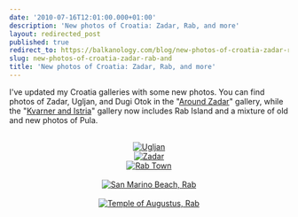 ```yaml
---
date: '2010-07-16T12:01:00.000+01:00'
description: 'New photos of Croatia: Zadar, Rab, and more'
layout: redirected_post
published: true
redirect_to: https://balkanology.com/blog/new-photos-of-croatia-zadar-rab-and/
slug: new-photos-of-croatia-zadar-rab-and
title: 'New photos of Croatia: Zadar, Rab, and more'
---
```


I've updated my Croatia galleries with some new photos. You can find photos of Zadar, Ugljan, and Dugi Otok in the "<a href="http://www.pbase.com/alangrant/croatia_9">Around Zadar</a>" gallery, while the "<a href="http://www.pbase.com/alangrant/croatia_10">Kvarner and Istria</a>" gallery now includes Rab Island and a mixture of old and new photos of Pula.<br />
<br />
<div class="separator" style="clear: both; text-align: center;"><a href="http://www.pbase.com/alangrant/image/126216239" style="margin-left: 1em; margin-right: 1em;"><img alt="Ugljan" border="0" src="http://www.pbase.com/alangrant/image/126216239/small.jpg" /></a></div><div class="separator" style="clear: both; text-align: center;"><a href="http://www.pbase.com/alangrant/image/126214444" style="margin-left: 1em; margin-right: 1em;"><img alt="Zadar" border="0" src="http://www.pbase.com/alangrant/image/126214444/small.jpg" /></a><br />
<a href="http://www.pbase.com/alangrant/image/126214749" style="margin-left: 1em; margin-right: 1em;"><img alt="Rab Town" border="0" src="http://www.pbase.com/alangrant/image/126214749/small.jpg" /><br />
</a><br />
</div><div class="separator" style="clear: both; text-align: center;"><a href="http://www.pbase.com/alangrant/image/126214740" style="margin-left: 1em; margin-right: 1em;"><img alt="San Marino Beach, Rab" border="0" src="http://www.pbase.com/alangrant/image/126214740/small.jpg" /><br />
</a><br />
</div><div class="separator" style="clear: both; text-align: center;"><a href="http://www.pbase.com/alangrant/image/126217520" style="margin-left: 1em; margin-right: 1em;"><img alt="Temple of Augustus, Rab" border="0" src="http://www.pbase.com/alangrant/image/126217520/small.jpg" /><br />
</a><br />
</div>